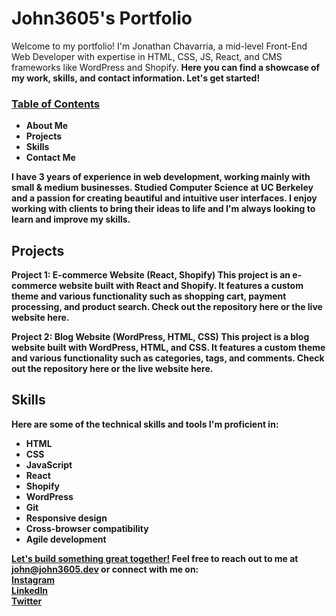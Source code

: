 <h1>John3605's Portfolio</h1>

Welcome to my portfolio! I'm Jonathan Chavarria, a mid-level Front-End Web Developer with expertise in HTML, CSS, JS, React, and CMS frameworks like WordPress and Shopify. 
<strong>Here you can find a showcase of my work, skills, and contact information.<strong> Let's get started!

  <h3><u>Table of Contents</u></h3>
<ul>
  <li>About Me</li>
<li>Projects</li>
<li>Skills</li>
<li>Contact Me</li>
</ul>
  
I have 3 years of experience in web development, working mainly with small & medium businesses. Studied Computer Science at UC Berkeley and a passion for creating beautiful and intuitive user interfaces. I enjoy working with clients to bring their ideas to life and I'm always looking to learn and improve my skills.

<h2>Projects</h2>

Project 1: E-commerce Website (React, Shopify)
This project is an e-commerce website built with React and Shopify. It features a custom theme and various functionality such as shopping cart, payment processing, and product search. Check out the repository here or the live website here.

Project 2: Blog Website (WordPress, HTML, CSS)
This project is a blog website built with WordPress, HTML, and CSS. It features a custom theme and various functionality such as categories, tags, and comments. Check out the repository here or the live website here.

<h2>Skills</h2>

Here are some of the technical skills and tools I'm proficient in:

<ul>
<li>HTML</li>
<li>CSS</li>
<li>JavaScript</li>
<li>React</li>
<li>Shopify</li>
<li>WordPress</li>
<li>Git</li>
<li>Responsive design</li>
<li>Cross-browser compatibility</li>
<li>Agile development</li>
</ul>

  <u>Let's build something great together!</u>
Feel free to reach out to me at <a href="mailto:john@john3605.dev">john@john3605.dev</a> or connect with me on:
  <br>
  <a href="https://www.instagram.com/john3605">Instagram</a>
  <br>
  <a href="https://www.linkedin.com/in/john3605">LinkedIn</a>
  <br>
  <a href="https://twitter.com/john3605_">Twitter</a>
